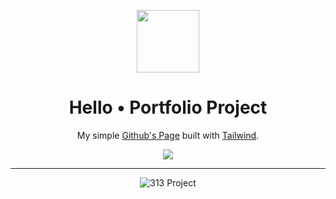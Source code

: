 <p align="center">
<img src="https://raw.githubusercontent.com/gist/prynssmaia/f68588624e899af425859e05a606bc80/raw/9fb5eaf51d23088bb965c808572534087242986a/favicon.svg" width="100"/>
</p>

<h1 align="center">Hello • Portfolio Project</h3>

<p align="center">My simple <a href="https://tailwindcss.com/">Github's Page</a> built with <a href="https://tailwindcss.com/">Tailwind</a>.</p>

<p align="center">
<a href="https://prynssmaia.github.io/"target="_blank">
<img src="https://raw.githubusercontent.com/gist/prynssmaia/1b123c767e1a29a08040e857d0e0b2fc/raw/e380b1ffe6053795da7ac4055141cfd274f74183/hello_cover.svg"/>
</a>
</p>

---
<p align="center">
  <img src="https://img.shields.io/badge/313-PROJECT-1C1E26?style=for-the-badge&labelColor=1C1E26&color=1442DB" alt="313 Project"/>
</p>